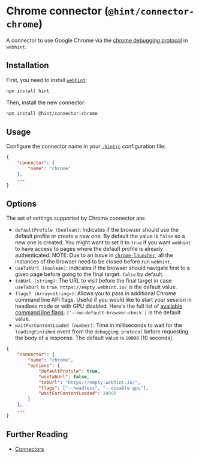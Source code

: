# Chrome connector (`@hint/connector-chrome`)

A connector to use Google Chrome via the [chrome debugging
protocol][cdp] in `webhint`.

## Installation

First, you need to install [`webhint`](https://webhint.io/):

```bash
npm install hint
```

Then, install the new connector:

```bash
npm install @hint/connector-chrome
```

## Usage

Configure the connector name in your [`.hintrc`][hintrc]
configuration file:

```json
{
    "connector": {
        "name": "chrome"
    },
    ...
}
```

## Options

The set of settings supported by Chrome connector are:

* `defaultProfile (boolean)`: Indicates if the browser should use the
  default profile or create a new one. By default the value is `false`
  so a new one is created. You might want to set it to `true` if you
  want `webhint` to have access to pages where the default profile is
  already authenticated. NOTE: Due to an issue in
  [`chrome-launcher`][chrome-launcher-issue], all the instances of
  the browser need to be closed before run `webhint`.
* `useTabUrl (boolean)`: Indicates if the browser should navigate first
  to a given page before going to the final target. `false` by default.
* `tabUrl (string)`: The URL to visit before the final target in case
  `useTabUrl` is `true`. `https://empty.webhint.io/` is the
  default value.
* `flags? (Array<string>)`: Allows you to pass in additional Chrome
  command line API flags. Useful if you would like to start your
  session in headless mode or with GPU disabled. Here's the full list
  of [available command line flags][cli flags].
  `['--no-default-browser-check']` is the default value.
* `waitForContentLoaded (number)`: Time in milliseconds to wait for the
  `loadingFinished` event from the `debugging protocol` before requesting
  the body of a response. The default value is `10000` (10 seconds).

```json
{
    "connector": {
        "name": "chrome",
        "options": {
            "defaultProfile": true,
            "useTabUrl": false,
            "tabUrl": "https://empty.webhint.io/",
            "flags": ["--headless", "--disable-gpu"],
            "waitForContentLoaded": 10000
        }
    },
    ...
}
```

## Further Reading

* [Connectors][connectors]

<!-- Link labels: -->

[cdp]: https://chromedevtools.github.io/devtools-protocol/
[cli flags]: https://github.com/GoogleChrome/chrome-launcher/blob/master/docs/chrome-flags-for-tools.md
[connectors]: https://webhint.io/docs/user-guide/concepts/connectors/
[hintrc]: https://webhint.io/docs/user-guide/further-configuration/hintrc-formats/
[chrome-launcher-issue]: https://github.com/GoogleChrome/chrome-launcher/issues/118